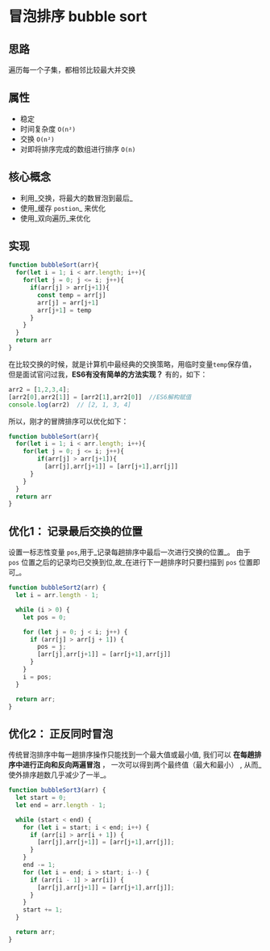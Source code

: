 # 冒泡排序 bubble sort

## 思路

遍历每一个子集，都相邻比较最大并交换

## 属性

* 稳定
* 时间复杂度 `O(n²)`
* 交换 `O(n²)`
* 对即将排序完成的数组进行排序 `O(n)`

## 核心概念

* 利用_交换，将最大的数冒泡到最后_
* 使用_缓存 `postion`_ 来优化
* 使用_双向遍历_来优化

## 实现

```javascript
function bubbleSort(arr){
  for(let i = 1; i < arr.length; i++){
    for(let j = 0; j <= i; j++){
      if(arr[j] > arr[j+1]){
      	const temp = arr[j]
        arr[j] = arr[j+1]
        arr[j+1] = temp
      }
    }
  }
  return arr
}
```

在比较交换的时候，就是计算机中最经典的交换策略，用临时变量`temp`保存值，但是面试官问过我，**ES6有没有简单的方法实现？** 有的，如下：

```javascript
arr2 = [1,2,3,4];
[arr2[0],arr2[1]] = [arr2[1],arr2[0]]  //ES6解构赋值
console.log(arr2)  // [2, 1, 3, 4]
```

所以，刚才的冒牌排序可以优化如下：

```javascript
function bubbleSort(arr){
  for(let i = 1; i < arr.length; i++){
    for(let j = 0; j <= i; j++){
    	if(arr[j] > arr[j+1]){
          [arr[j],arr[j+1]] = [arr[j+1],arr[j]]
      }
    }
  }
  return arr
}
```

## 优化1： 记录最后交换的位置

设置一标志性变量 `pos`,用于_记录每趟排序中最后一次进行交换的位置_。 由于 `pos` 位置之后的记录均已交换到位,故_在进行下一趟排序时只要扫描到 `pos` 位置即可_。

```javascript
function bubbleSort2(arr) {
  let i = arr.length - 1;

  while (i > 0) {
    let pos = 0;

    for (let j = 0; j < i; j++) {
      if (arr[j] > arr[j + 1]) {
        pos = j;
        [arr[j],arr[j+1]] = [arr[j+1],arr[j]]
      }
    }
    i = pos;
  }

  return arr;
}
```

## 优化2： 正反同时冒泡

传统冒泡排序中每一趟排序操作只能找到一个最大值或最小值, 我们可以 **在每趟排序中进行正向和反向两遍冒泡** ， 一次可以得到两个最终值（最大和最小） , 从而_使外排序趟数几乎减少了一半_。

```javascript
function bubbleSort3(arr) {
  let start = 0;
  let end = arr.length - 1;

  while (start < end) {
    for (let i = start; i < end; i++) {
      if (arr[i] > arr[i + 1]) {
        [arr[j],arr[j+1]] = [arr[j+1],arr[j]];
      }
    }
    end -= 1;
    for (let i = end; i > start; i--) {
      if (arr[i - 1] > arr[i]) {
        [arr[j],arr[j+1]] = [arr[j+1],arr[j]];
      }
    }
    start += 1;
  }

  return arr;
}

```
